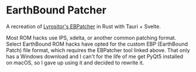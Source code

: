 # EarthBound Patcher

A recreation of [Lyrositor's EBPatcher](https://github.com/Lyrositor/EBPatcher) in Rust with Tauri + Svelte.

Most ROM hacks use IPS, xdelta, or another common patching format. Select EarthBound ROM hacks have
opted for the custom EBP (EarthBound Patch) file format, which requires the EBPatcher tool linked
above. That only has a Windows download and I can't for the life of me get PyQt5 installed on
macOS, so I gave up using it and decided to rewrite it.

